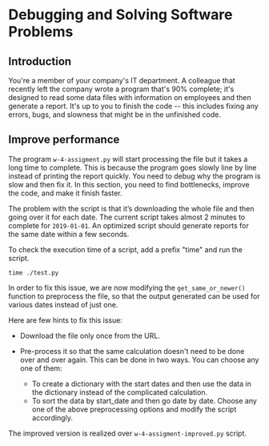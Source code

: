 # Debugging and Solving Software Problems

## Introduction 

You're a member of your company's IT department. A colleague that recently left the company wrote a program that's 90% complete; it's designed to read some data files with information on employees and then generate a report. It's up to you to finish the code -- this includes fixing any errors, bugs, and slowness that might be in the unfinished code.

## Improve performance

The program ```w-4-assigment.py``` will start processing the file but it takes a long time to complete. This is because the program goes slowly line by line instead of printing the report quickly. You need to debug why the program is slow and then fix it. In this section, you need to find bottlenecks, improve the code, and make it finish faster.

The problem with the script is that it’s downloading the whole file and then going over it for each date. The current script takes almost 2 minutes to complete for ```2019-01-01```. An optimized script should generate reports for the same date within a few seconds.

To check the execution time of a script, add a prefix "time" and run the script.

```shell
time ./test.py
```

In order to fix this issue, we are now modifying the ```get_same_or_newer()``` function to preprocess the file, so that the output generated can be used for various dates instead of just one.

Here are few hints to fix this issue:

- Download the file only once from the URL.

- Pre-process it so that the same calculation doesn't need to be done over and over again. This can be done in two ways. You can choose any one of them:
  - To create a dictionary with the start dates and then use the data in the dictionary instead of the complicated calculation.
  - To sort the data by start_date and then go date by date.
Choose any one of the above preprocessing options and modify the script accordingly.

The improved version is realized over ```w-4-assigment-improved.py``` script. 